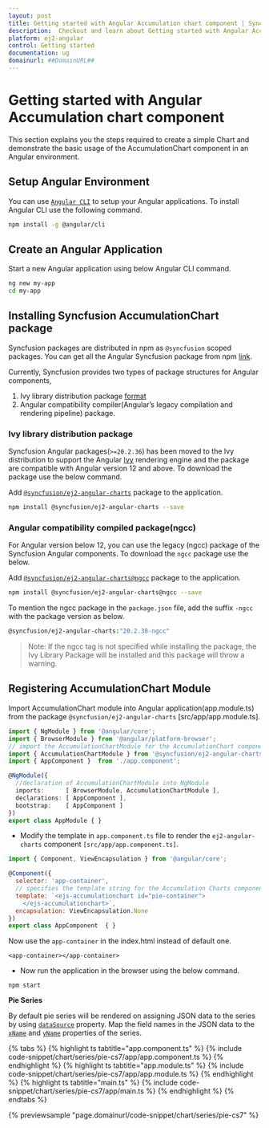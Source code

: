 ```yaml
---
layout: post
title: Getting started with Angular Accumulation chart component | Syncfusion
description:  Checkout and learn about Getting started with Angular Accumulation chart component of Syncfusion Essential JS 2 and more details.
platform: ej2-angular
control: Getting started 
documentation: ug
domainurl: ##DomainURL##
---
```


<!-- markdownlint-disable MD036 -->

# Getting started with Angular Accumulation chart component

This section explains you the steps required to create a simple Chart and demonstrate the basic usage of the AccumulationChart component in an Angular environment.

## Setup Angular Environment

You can use [`Angular CLI`](https://github.com/angular/angular-cli) to setup your Angular applications.
To install Angular CLI use the following command.

```bash
npm install -g @angular/cli
```

## Create an Angular Application

Start a new Angular application using below Angular CLI command.

```bash
ng new my-app
cd my-app
```

## Installing Syncfusion AccumulationChart package

Syncfusion packages are distributed in npm as `@syncfusion` scoped packages. You can get all the Angular Syncfusion package from npm [link]( https://www.npmjs.com/search?q=%40syncfusion%2Fej2-angular- ).

Currently, Syncfusion provides two types of package structures for Angular components,
1. Ivy library distribution package [format](https://angular.io/guide/angular-package-format#angular-package-format)
2. Angular compatibility compiler(Angular’s legacy compilation and rendering pipeline) package.

### Ivy library distribution package

Syncfusion Angular packages(`>=20.2.36`) has been moved to the Ivy distribution to support the Angular [Ivy](https://docs.angular.lat/guide/ivy) rendering engine and the package are compatible with Angular version 12 and above. To download the package use the below command.

Add [`@syncfusion/ej2-angular-charts`](https://www.npmjs.com/package/@syncfusion/ej2-angular-charts/v/20.2.38) package to the application.

```bash
npm install @syncfusion/ej2-angular-charts --save
```

### Angular compatibility compiled package(ngcc)

For Angular version below 12, you can use the legacy (ngcc) package of the Syncfusion Angular components. To download the `ngcc` package use the below.

Add [`@syncfusion/ej2-angular-charts@ngcc`](https://www.npmjs.com/package/@syncfusion/ej2-angular-charts/v/20.2.38-ngcc) package to the application.

```bash
npm install @syncfusion/ej2-angular-charts@ngcc --save
```

To mention the ngcc package in the `package.json` file, add the suffix `-ngcc` with the package version as below.

```bash
@syncfusion/ej2-angular-charts:"20.2.38-ngcc"
```

>Note: If the ngcc tag is not specified while installing the package, the Ivy Library Package will be installed and this package will throw a warning.

## Registering AccumulationChart Module

Import AccumulationChart module into Angular application(app.module.ts) from the package `@syncfusion/ej2-angular-charts` [src/app/app.module.ts].

```typescript
import { NgModule } from '@angular/core';
import { BrowserModule } from '@angular/platform-browser';
// import the AccumulationChartModule for the AccumulationChart component
import { AccumulationChartModule } from '@syncfusion/ej2-angular-charts';
import { AppComponent }  from './app.component';

@NgModule({
  //declaration of AccumulationChartModule into NgModule
  imports:      [ BrowserModule, AccumulationChartModule ],
  declarations: [ AppComponent ],
  bootstrap:    [ AppComponent ]
})
export class AppModule { }
```

* Modify the template in `app.component.ts` file to render the `ej2-angular-charts` component
`[src/app/app.component.ts]`.

```javascript
import { Component, ViewEncapsulation } from '@angular/core';

@Component({
  selector: 'app-container',
  // specifies the template string for the Accumulation Charts component
  template: `<ejs-accumulationchart id="pie-container">
    </ejs-accumulationchart>`,
  encapsulation: ViewEncapsulation.None
})
export class AppComponent  { }
```

<!-- markdownlint-disable MD033 -->

Now use the <code>app-container</code> in the index.html instead of default one.

```
<app-container></app-container>
```

* Now run the application in the browser using the below command.

```
npm start
```

**Pie Series**

By default pie series will be rendered on assigning JSON data to the series by using [`dataSource`](https://ej2.syncfusion.com/angular/documentation/api/accumulation-chart/accumulationSeries/#datasource) property. Map the field names in the JSON data to the [`xName`](https://ej2.syncfusion.com/angular/documentation/api/accumulation-chart/accumulationSeries/#xname) and [`yName`](https://ej2.syncfusion.com/angular/documentation/api/accumulation-chart/accumulationSeries/#yname) properties of the series.

{% tabs %}
{% highlight ts tabtitle="app.component.ts" %}
{% include code-snippet/chart/series/pie-cs7/app/app.component.ts %}
{% endhighlight %}
{% highlight ts tabtitle="app.module.ts" %}
{% include code-snippet/chart/series/pie-cs7/app/app.module.ts %}
{% endhighlight %}
{% highlight ts tabtitle="main.ts" %}
{% include code-snippet/chart/series/pie-cs7/app/main.ts %}
{% endhighlight %}
{% endtabs %}
  
{% previewsample "page.domainurl/code-snippet/chart/series/pie-cs7" %}

